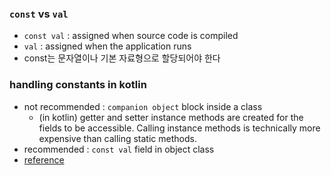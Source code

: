 ### `const` vs `val`
- `const val` : assigned when source code is compiled
- `val` : assigned when the application runs
- const는 문자열이나 기본 자료형으로 할당되어야 한다

### handling constants in kotlin
- not recommended : `companion object` block inside a class
	- (in kotlin) getter and setter instance methods are created for the fields to be accessible. Calling instance methods is technically more expensive than calling static methods.
- recommended : `const val` field in object class
- [reference](https://stackoverflow.com/questions/44038721/constants-in-kotlin-whats-a-recommended-way-to-create-them)